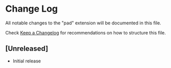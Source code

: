 # Change Log

All notable changes to the "pad" extension will be documented in this file.

Check [Keep a Changelog](http://keepachangelog.com/) for recommendations on how to structure this file.

## [Unreleased]

- Initial release